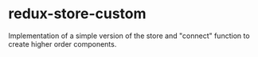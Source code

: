# redux-store-custom

Implementation of a simple version of the store and "connect" function to create higher order components.
